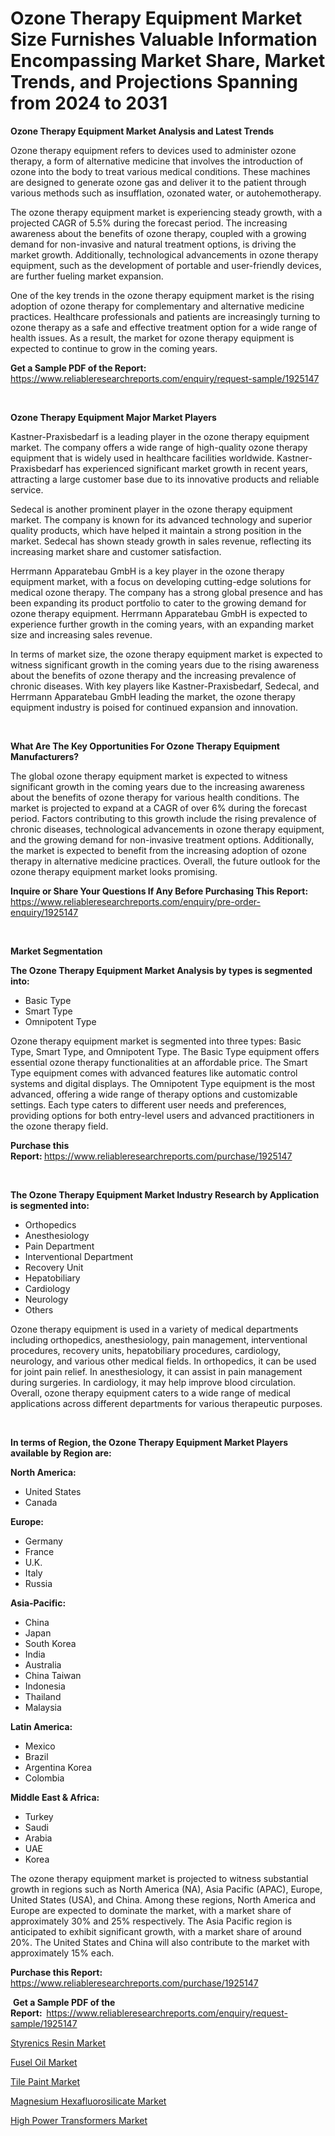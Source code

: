 <p><h1>Ozone Therapy Equipment Market Size Furnishes Valuable Information Encompassing Market Share, Market Trends, and Projections Spanning from 2024 to 2031</h1></p><p><strong>Ozone Therapy Equipment Market Analysis and Latest Trends</strong></p>
<p><p>Ozone therapy equipment refers to devices used to administer ozone therapy, a form of alternative medicine that involves the introduction of ozone into the body to treat various medical conditions. These machines are designed to generate ozone gas and deliver it to the patient through various methods such as insufflation, ozonated water, or autohemotherapy.</p><p>The ozone therapy equipment market is experiencing steady growth, with a projected CAGR of 5.5% during the forecast period. The increasing awareness about the benefits of ozone therapy, coupled with a growing demand for non-invasive and natural treatment options, is driving the market growth. Additionally, technological advancements in ozone therapy equipment, such as the development of portable and user-friendly devices, are further fueling market expansion.</p><p>One of the key trends in the ozone therapy equipment market is the rising adoption of ozone therapy for complementary and alternative medicine practices. Healthcare professionals and patients are increasingly turning to ozone therapy as a safe and effective treatment option for a wide range of health issues. As a result, the market for ozone therapy equipment is expected to continue to grow in the coming years.</p></p>
<p><strong>Get a Sample PDF of the Report:&nbsp;</strong> <a href="https://www.reliableresearchreports.com/enquiry/request-sample/1925147">https://www.reliableresearchreports.com/enquiry/request-sample/1925147</a></p>
<p>&nbsp;</p>
<p><strong>Ozone Therapy Equipment Major Market Players</strong></p>
<p><p>Kastner-Praxisbedarf is a leading player in the ozone therapy equipment market. The company offers a wide range of high-quality ozone therapy equipment that is widely used in healthcare facilities worldwide. Kastner-Praxisbedarf has experienced significant market growth in recent years, attracting a large customer base due to its innovative products and reliable service.</p><p>Sedecal is another prominent player in the ozone therapy equipment market. The company is known for its advanced technology and superior quality products, which have helped it maintain a strong position in the market. Sedecal has shown steady growth in sales revenue, reflecting its increasing market share and customer satisfaction.</p><p>Herrmann Apparatebau GmbH is a key player in the ozone therapy equipment market, with a focus on developing cutting-edge solutions for medical ozone therapy. The company has a strong global presence and has been expanding its product portfolio to cater to the growing demand for ozone therapy equipment. Herrmann Apparatebau GmbH is expected to experience further growth in the coming years, with an expanding market size and increasing sales revenue.</p><p>In terms of market size, the ozone therapy equipment market is expected to witness significant growth in the coming years due to the rising awareness about the benefits of ozone therapy and the increasing prevalence of chronic diseases. With key players like Kastner-Praxisbedarf, Sedecal, and Herrmann Apparatebau GmbH leading the market, the ozone therapy equipment industry is poised for continued expansion and innovation.</p></p>
<p>&nbsp;</p>
<p><strong>What Are The Key Opportunities For Ozone Therapy Equipment Manufacturers?</strong></p>
<p><p>The global ozone therapy equipment market is expected to witness significant growth in the coming years due to the increasing awareness about the benefits of ozone therapy for various health conditions. The market is projected to expand at a CAGR of over 6% during the forecast period. Factors contributing to this growth include the rising prevalence of chronic diseases, technological advancements in ozone therapy equipment, and the growing demand for non-invasive treatment options. Additionally, the market is expected to benefit from the increasing adoption of ozone therapy in alternative medicine practices. Overall, the future outlook for the ozone therapy equipment market looks promising.</p></p>
<p><strong>Inquire or Share Your Questions If Any Before Purchasing This Report:</strong> <a href="https://www.reliableresearchreports.com/enquiry/pre-order-enquiry/1925147">https://www.reliableresearchreports.com/enquiry/pre-order-enquiry/1925147</a></p>
<p>&nbsp;</p>
<p><strong>Market Segmentation</strong></p>
<p><strong>The Ozone Therapy Equipment Market Analysis by types is segmented into:</strong></p>
<p><ul><li>Basic Type</li><li>Smart Type</li><li>Omnipotent Type</li></ul></p>
<p><p>Ozone therapy equipment market is segmented into three types: Basic Type, Smart Type, and Omnipotent Type. The Basic Type equipment offers essential ozone therapy functionalities at an affordable price. The Smart Type equipment comes with advanced features like automatic control systems and digital displays. The Omnipotent Type equipment is the most advanced, offering a wide range of therapy options and customizable settings. Each type caters to different user needs and preferences, providing options for both entry-level users and advanced practitioners in the ozone therapy field.</p></p>
<p><strong>Purchase this Report:&nbsp;</strong><a href="https://www.reliableresearchreports.com/purchase/1925147">https://www.reliableresearchreports.com/purchase/1925147</a></p>
<p>&nbsp;</p>
<p><strong>The Ozone Therapy Equipment Market Industry Research by Application is segmented into:</strong></p>
<p><ul><li>Orthopedics</li><li>Anesthesiology</li><li>Pain Department</li><li>Interventional Department</li><li>Recovery Unit</li><li>Hepatobiliary</li><li>Cardiology</li><li>Neurology</li><li>Others</li></ul></p>
<p><p>Ozone therapy equipment is used in a variety of medical departments including orthopedics, anesthesiology, pain management, interventional procedures, recovery units, hepatobiliary procedures, cardiology, neurology, and various other medical fields. In orthopedics, it can be used for joint pain relief. In anesthesiology, it can assist in pain management during surgeries. In cardiology, it may help improve blood circulation. Overall, ozone therapy equipment caters to a wide range of medical applications across different departments for various therapeutic purposes.</p></p>
<p>&nbsp;</p>
<p><strong>In terms of Region, the Ozone Therapy Equipment Market Players available by Region are:</strong></p>
<p>
    <p> <strong> North America: </strong>
        <ul>
            <li>United States</li>
            <li>Canada</li>
        </ul>
        </p> 
    <p> <strong> Europe: </strong>
        <ul>
            <li>Germany</li>
            <li>France</li>
            <li>U.K.</li>
            <li>Italy</li>
            <li>Russia</li>
        </ul>
        </p> 
    <p> <strong> Asia-Pacific: </strong>
        <ul>
            <li>China</li>
            <li>Japan</li>
            <li>South Korea</li>
            <li>India</li>
            <li>Australia</li>
            <li>China Taiwan</li>
            <li>Indonesia</li>
            <li>Thailand</li>
            <li>Malaysia</li>
        </ul>
        </p> 
    <p> <strong> Latin America: </strong>
        <ul>
            <li>Mexico</li>
            <li>Brazil</li>
            <li>Argentina Korea</li>
            <li>Colombia</li>
        </ul>
        </p> 
    <p> <strong> Middle East & Africa: </strong>
        <ul>
            <li>Turkey</li>
            <li>Saudi</li>
            <li>Arabia</li>
            <li>UAE</li>
            <li>Korea</li>
        </ul>
    </p>
    </p>
<p><p>The ozone therapy equipment market is projected to witness substantial growth in regions such as North America (NA), Asia Pacific (APAC), Europe, United States (USA), and China. Among these regions, North America and Europe are expected to dominate the market, with a market share of approximately 30% and 25% respectively. The Asia Pacific region is anticipated to exhibit significant growth, with a market share of around 20%. The United States and China will also contribute to the market with approximately 15% each.</p></p>
<p><strong>Purchase this Report: </strong><a href="https://www.reliableresearchreports.com/purchase/1925147">https://www.reliableresearchreports.com/purchase/1925147</a></p>
<p>&nbsp;<strong>Get a Sample PDF of the Report:&nbsp;&nbsp;</strong><a href="https://www.reliableresearchreports.com/enquiry/request-sample/1925147">https://www.reliableresearchreports.com/enquiry/request-sample/1925147</a></p>
<p><strong></strong></p>
<p><p><a href="https://frill-swim-3cd.notion.site/Styrenics-Resin-Market-Size-and-Examines-its-Market-Scope-with-a-Primary-Focus-on-Growth-Opportuni-3f89a4fbf9104c7ba3c9adb67362a00d">Styrenics Resin Market</a></p><p><a href="https://view.publitas.com/reportprime-1/fusel-oil-market-size-focuses-on-market-dynamics-in-depth-analysis-and-future-projections-of-its-market-forecasted-for-period-from-2024-to-2031/">Fusel Oil Market</a></p><p><a href="https://view.publitas.com/reportprime-1/tile-paint-market-furnish-information-about-market-size-market-share-market-dynamics-and-projections-spanning-from-2024-to-2031/">Tile Paint Market</a></p><p><a href="https://meowing-canidae-761.notion.site/Magnesium-Hexafluorosilicate-Market-Dynamics-2024-2031-Also-about-Its-Market-Trends-Projections-a-6c178e7cdfce4e27b88a84a0120cafe3">Magnesium Hexafluorosilicate Market</a></p><p><a href="https://meowing-lemming-dd3.notion.site/High-Power-Transformers-Market-Analysis-Examines-its-Scope-on-Growth-Opportunities-and-Forecasted-T-d796042bbb294f488b685f78139f5a31">High Power Transformers Market</a></p></p>